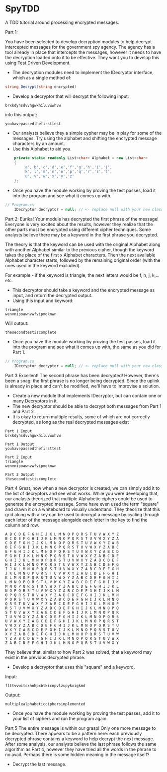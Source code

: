 # SpyTDD
A TDD tutorial around processing encrypted messages.

Part 1:

You have been selected to develop decryption modules to help decrypt intercepted messages
 for the government spy agency. The agency has a tool already in place that intercepts 
 the messages,
however it needs to have the decryption loaded onto it to be effective. They want you to
 develop this using Test Driven Development.


- The decryption modules need to implement the IDecryptor interface, which as a single method of:
```csharp
string Decrypt(string encrypted)
```
- Develop a decryptor that will decrypt the following input:
```
brxkdyhsdvvhgwkhiluvwwhvw
```

into this output:
```
youhavepassedthefirsttest
```

- Our analysts believe they a simple cypher may be in play for some of the messages. Try using
 the alphabet and shifting the encrypted message characters by an amount.
- Use this Alphabet to aid you.

```csharp
	private static readonly List<char> Alphabet = new List<char>
	{
		'a','b','c','d','e','f','g','h','i','j',
		'k','l','m','n','o','p','q','r','s','t',
		'u','v','w','x','y','z'
	};
```

- Once you have the module working by proving the test passes, load it into the program and
 see what it comes up with.
```csharp
// Program.cs
	IDecryptor decryptor = null; // <- replace null with your new class.
```

Part 2:
Eurika! Your module has decrypted the first phrase of the message! Everyone is very excited 
about the results, however they realize that the other parts must be
encrypted using different cipher techniques. Some analysts believe there may be a keyword in 
the first phrase you decrypted.

The theory is that the keyword can be used with the original Alphabet along with another
Alphabet similar to the previous cipher, though the keyword takes the place of the
first x Alphabet characters. Then the next available Alphabet character starts, followed
by the remaining original order (with the ones used in the keyword excluded).

For example - if the keyword is triangle, the next letters would be f, h, j, k,... etc.

- This decryptor should take a keyword and the encrypted message as input, and return the 
decrypted output.
- Using this input and keyword:
```
triangle
wenvnipoawnvwfvipmqknwn
```
Will output:
```
thesecondtestiscomplete
```

- Once you have the module working by proving the test passes, load it into the program and 
see what it comes up with, the same as you did for Part 1.
```csharp
// Program.cs
	IDecryptor decryptor = null; // <- replace null with your new class.
```

Part 3
Excellent! The second phrase has been decrypted! However, there's been a snag: the first phrase 
is no longer being decrypted.
Since the uplink is already in place and can't be modified, we'll have to improvise a solution.

- Create a new module that implements IDecryptor, but can contain one or many Decryptors in it.
- The new decryptor should be able to decrypt both messages from Part 1 and Part 2
- It is okay to return multiple results, some of which are not correctly decrypted, as long as
 the real decrypted messages exist

```
Part 1 Input
brxkdyhsdvvhgwkhiluvwwhvw

Part 1 Output
youhavepassedthefirsttest
```
```
Part 2 Input
triangle
wenvnipoawnvwfvipmqknwn

Part 2 Output
thesecondtestiscomplete
```

Part 4
Great, now when a new decryptor is created, we can simply add it to the list of decryptors and see
what works. While you were developing that, our analysts theorized that multiple Alphabetic ciphers
could be used to generate the encrypted message. Some have even used the term "square" and drawn
it on a whiteboard to visually understand. They theorize that this grid along with a key can
be used to decrypt a message by cycling through each letter of the message alongside each
letter in the key to find the column and row.

```
A B C D E F G H I J K L M N O P Q R S T U V W X Y Z
B C D E F G H I J K L M N O P Q R S T U V W X Y Z A
C D E F G H I J K L M N O P Q R S T U V W X Y Z A B
D E F G H I J K L M N O P Q R S T U V W X Y Z A B C
E F G H I J K L M N O P Q R S T U V W X Y Z A B C D
F G H I J K L M N O P Q R S T U V W X Y Z A B C D E
G H I J K L M N O P Q R S T U V W X Y Z A B C D E F
H I J K L M N O P Q R S T U V W X Y Z A B C D E F G
I J K L M N O P Q R S T U V W X Y Z A B C D E F G H
J K L M N O P Q R S T U V W X Y Z A B C D E F G H I
K L M N O P Q R S T U V W X Y Z A B C D E F G H I J
L M N O P Q R S T U V W X Y Z A B C D E F G H I J K
M N O P Q R S T U V W X Y Z A B C D E F G H I J K L
N O P Q R S T U V W X Y Z A B C D E F G H I J K L M
O P Q R S T U V W X Y Z A B C D E F G H I J K L M N
P Q R S T U V W X Y Z A B C D E F G H I J K L M N O
Q R S T U V W X Y Z A B C D E F G H I J K L M N O P
R S T U V W X Y Z A B C D E F G H I J K L M N O P Q
S T U V W X Y Z A B C D E F G H I J K L M N O P Q R
T U V W X Y Z A B C D E F G H I J K L M N O P Q R S
U V W X Y Z A B C D E F G H I J K L M N O P Q R S T
V W X Y Z A B C D E F G H I J K L M N O P Q R S T U
W X Y Z A B C D E F G H I J K L M N O P Q R S T U V
X Y Z A B C D E F G H I J K L M N O P Q R S T U V W
Y Z A B C D E F G H I J K L M N O P Q R S T U V W X
Z A B C D E F G H I J K L M N O P Q R S T U V W X Y

```
They believe that, similar to how Part 2 was solved, that a keyword may exist in the previous 
decrypted phrase.

- Develop a decryptor that uses this "square" and a keyword.

Input:
```
flttvvwitcxhnhpxbtkicnpvlzupykxigkmd
```
Output:
```
multiplealphabeticciphersimplemented
```

- Once you have the module working by proving the test passes, add it to your list of ciphers
and run the program again.

Part 5
The entire message is within our grasp! Only one more message to be decrypted. There appears to
be a pattern here: each previously decrypted phrase contains a keyword to help decrypt the next
message. After some analysis, our analysts believe the last phrase follows the same algorithm
as Part 4, however they have tried all the words in the phrase to no avail. Perhaps there
is some hidden meaning in the message itself?

- Decrypt the last message.
